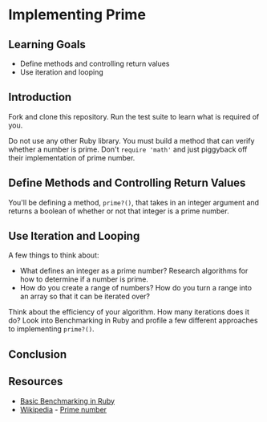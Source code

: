 # Implementing Prime

## Learning Goals

- Define methods and controlling return values
- Use iteration and looping

## Introduction

Fork and clone this repository. Run the test suite to learn what is required of you.

Do not use any other Ruby library. You must build a method that can verify whether a number is prime. Don't `require 'math'` and just piggyback off their implementation of prime number.

## Define Methods and Controlling Return Values

You'll be defining a method, `prime?()`, that takes in an integer argument and returns a boolean of whether or not that integer is a prime number.

## Use Iteration and Looping

A few things to think about:

* What defines an integer as a prime number? Research algorithms for how to determine if a number is prime.
* How do you create a range of numbers? How do you turn a range into an array so that it can be iterated over?

Think about the efficiency of your algorithm. How many iterations does it do? Look into Benchmarking in Ruby and profile a few different approaches to implementing `prime?()`.

## Conclusion

## Resources
* [Basic Benchmarking in Ruby](http://rubylearning.com/blog/2013/06/19/how-do-i-benchmark-ruby-code/)
* [Wikipedia](http://en.wikipedia.org/) - [Prime number](http://en.wikipedia.org/wiki/Prime_number)
